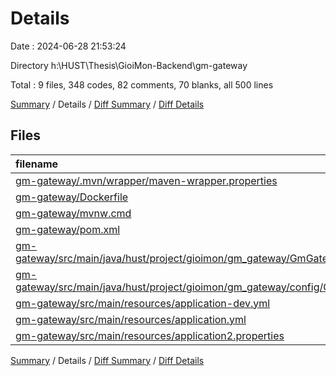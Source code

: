# Details

Date : 2024-06-28 21:53:24

Directory h:\\HUST\\Thesis\\GioiMon-Backend\\gm-gateway

Total : 9 files,  348 codes, 82 comments, 70 blanks, all 500 lines

[Summary](results.md) / Details / [Diff Summary](diff.md) / [Diff Details](diff-details.md)

## Files
| filename | language | code | comment | blank | total |
| :--- | :--- | ---: | ---: | ---: | ---: |
| [gm-gateway/.mvn/wrapper/maven-wrapper.properties](/gm-gateway/.mvn/wrapper/maven-wrapper.properties) | Properties | 2 | 0 | 1 | 3 |
| [gm-gateway/Dockerfile](/gm-gateway/Dockerfile) | Docker | 10 | 1 | 1 | 12 |
| [gm-gateway/mvnw.cmd](/gm-gateway/mvnw.cmd) | Batch | 118 | 51 | 37 | 206 |
| [gm-gateway/pom.xml](/gm-gateway/pom.xml) | XML | 82 | 0 | 8 | 90 |
| [gm-gateway/src/main/java/hust/project/gioimon/gm_gateway/GmGatewayApplication.java](/gm-gateway/src/main/java/hust/project/gioimon/gm_gateway/GmGatewayApplication.java) | Java | 14 | 0 | 3 | 17 |
| [gm-gateway/src/main/java/hust/project/gioimon/gm_gateway/config/GatewayConfig.java](/gm-gateway/src/main/java/hust/project/gioimon/gm_gateway/config/GatewayConfig.java) | Java | 0 | 23 | 1 | 24 |
| [gm-gateway/src/main/resources/application-dev.yml](/gm-gateway/src/main/resources/application-dev.yml) | YAML | 51 | 0 | 5 | 56 |
| [gm-gateway/src/main/resources/application.yml](/gm-gateway/src/main/resources/application.yml) | YAML | 56 | 1 | 6 | 63 |
| [gm-gateway/src/main/resources/application2.properties](/gm-gateway/src/main/resources/application2.properties) | Properties | 15 | 6 | 8 | 29 |

[Summary](results.md) / Details / [Diff Summary](diff.md) / [Diff Details](diff-details.md)